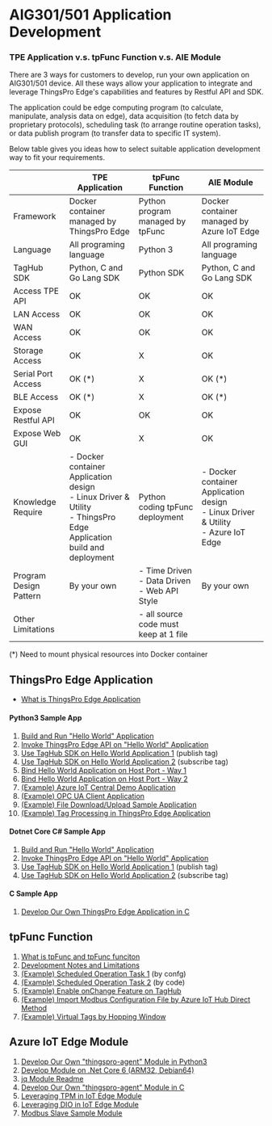 # AIG301/501 Application Development

### TPE Application v.s. tpFunc Function v.s. AIE Module

There are 3 ways for customers to develop, run your own application on AIG301/501 device. All these ways allow your application to integrate and leverage ThingsPro Edge's capabilities and features by Restful API and SDK.

The application could be edge computing program (to calculate, manipulate, analysis data on edge), data acquisition (to fetch data by proprietary protocols), scheduling task (to arrange routine operation tasks), or data publish program (to transfer data to specific IT system).

Below table gives you ideas how to select suitable application development way to fit your requirements.

|                        | TPE Application                                              | tpFunc Function                                       | AIE Module                                                   |
| ---------------------- | ------------------------------------------------------------ | ----------------------------------------------------- | ------------------------------------------------------------ |
| Framework              | Docker container managed by ThingsPro Edge                   | Python program managed by tpFunc                      | Docker container managed by Azure IoT Edge                   |
| Language               | All programing language                                      | Python 3                                              | All programing language                                      |
| TagHub SDK             | Python, C and Go Lang SDK                                    | Python SDK                                            | Python, C and Go Lang SDK                                    |
| Access TPE API         | OK                                                           | OK                                                    | OK                                                           |
| LAN Access             | OK                                                           | OK                                                    | OK                                                           |
| WAN Access             | OK                                                           | OK                                                    | OK                                                           |
| Storage Access         | OK                                                           | X                                                     | OK                                                           |
| Serial Port Access     | OK (*)                                                       | X                                                     | OK (*)                                                       |
| BLE Access             | OK (*)                                                       | X                                                     | OK (*)                                                       |
| Expose Restful API     | OK                                                           | OK                                                    | OK                                                           |
| Expose Web GUI         | OK                                                           | X                                                     | OK                                                           |
| Knowledge Require      | - Docker container Application design<br />- Linux Driver & Utility<br />- ThingsPro Edge Application build and deployment | Python coding tpFunc deployment                       | - Docker container Application<br />design<br />- Linux Driver & Utility<br />- Azure IoT Edge |
| Program Design Pattern | By your own                                                  | - Time Driven<br />- Data Driven<br />- Web API Style | By your own                                                  |
| Other Limitations      |                                                              | - all source code must keep at 1 file                 |                                                              |

(*) Need to mount physical resources into Docker container

## ThingsPro Edge Application

- <a href="documents/What%20is%20ThingsPro%20Edge%20Appliation.md">What is ThingsPro Edge Application</a>
#### Python3 Sample App
1. <a href="documents/Build%20and%20Run%20Hello%20World%20Application-python3.md">Build and Run "Hello World" Application</a>
2. <a href="documents/Invoke%20ThingsPro%20Edge%20API%20on%20Hello%20World%20Application-python3.md">Invoke ThingsPro Edge API on "Hello World" Application</a>
3. <a href="documents/Use%20TagHub%20SDK%20on%20Hello%20World%20Application%201-python3.md">Use TagHub SDK on Hello World Application 1</a> (publish tag)
4. <a href="documents/Use%20TagHub%20SDK%20on%20Hello%20World%20Application%202-python3.md">Use TagHub SDK on Hello World Application 2</a> (subscribe tag)
5. <a href="documents/Bind%20Hello%20World%20Application%20on%20Host%20Port%20-%20Way%201.md">Bind Hello World Application on Host Port - Way 1</a>
6. <a href="documents/Bind%20Hello%20World%20Application%20on%20Host%20Port%20-%20Way%202.md">Bind Hello World Application on Host Port - Way 2</a>
7. <a href="documents/Azure%20IoT%20Central.md">(Example) Azure IoT Central Demo Application</a>
8. <a href="documents/OPC%20UA%20Client%20Sample%20Application-python3.md">(Example) OPC UA Client Application</a>
9. <a href="documents/File%20Upload:%20from%20FTP%20to%20AWS%20S3.md">(Example) File Download/Upload Sample Application</a>
10. <a href="documents/Tag%20Processing%20in%20ThingsPro%20Edge%20Application.md">(Example) Tag Processing in ThingsPro Edge Application</a>

#### Dotnet Core C# Sample App
1. <a href="documents/Build%20and%20Run%20Hello%20World%20Application-dotnet.md">Build and Run "Hello World" Application</a>
2. <a href="documents/Invoke%20ThingsPro%20Edge%20API%20on%20Hello%20World%20Application-dotnet.md">Invoke ThingsPro Edge API on "Hello World" Application</a>
3. <a href="documents/Use%20TagHub%20SDK%20on%20Hello%20World%20Application%201-dotnet.md">Use TagHub SDK on Hello World Application 1</a> (publish tag)
4. <a href="documents/Use%20TagHub%20SDK%20on%20Hello%20World%20Application%202-dotnet.md">Use TagHub SDK on Hello World Application 2</a> (subscribe tag)

#### C Sample App
1. <a href="documents/Develop%20Our%20Own%20ThingsPro%20Edge%20Application%20in%20C.md">Develop Our Own ThingsPro Edge Application in C</a>

## tpFunc Function
1. <a href="https://github.com/TPE-TIGER/tpe-function-sdk">What is tpFunc and tpFunc funciton</a>
2. <a href="documents/tpfunc-Development%20Notes%20and Limitations.md">Development Notes and Limitations</a>
3. <a href="documents/Scheduled%20Operation%20Task%201.md">(Example) Scheduled Operation Task 1</a> (by confg)
4. <a href="documents/Scheduled%20Operation%20Task%202.md">(Example) Scheduled Operation Task 2</a> (by code)
5. <a href="documents/Enable%20onChange%20Feature%20on%20TagHub.md">(Example) Enable onChange Feature on TagHub</a> 
6. <a href="documents//Import%20Modbus%20Config%20by%20Azure%20IoT%20Hub%20Direct%20Method.md">(Example) Import Modbus Configuration File by Azure IoT Hub Direct Method</a>
7. <a href="documents/tpFunc-Virtual-Tags-by-Hopping-Window.md">(Example) Virtual Tags by Hopping Window</a>

## Azure IoT Edge Module
1. <a href="documents/Develop%20Our%20Own%20&quot;thingspro-agent&quot;%20Module%20in%20Python3.md">Develop Our Own "thingspro-agent" Module in Python3</a>
2. <a href="documents/Develop%20Module%20on%20.Net%20Core%206%20%2B%20ARM32%20%2B%20Debian64.md">Develop Module on .Net Core 6 (ARM32, Debian64)</a>
3. <a href="documents/jqmodule-readme-Eng.md">jq Module Readme</a>
4. <a href="documents/Develop%20Our%20Own%20&quot;thingspro-agent&quot;%20Module%20in%20C.md">Develop Our Own "thingspro-agent" Module in C</a>
5. <a href="documents/Leveraging%20TPM%20in%20IoT%20Edge%20Module.md">Leveraging TPM in IoT Edge Module</a>
6. <a href="documents/Leveraging%20DIO%20in%20IoT%20Edge%20Module.md">Leveraging DIO in IoT Edge Module</a>
7. <a href="documents/Modbus%20Slave%20Sample%20Module.md">Modbus Slave Sample Module</a>
